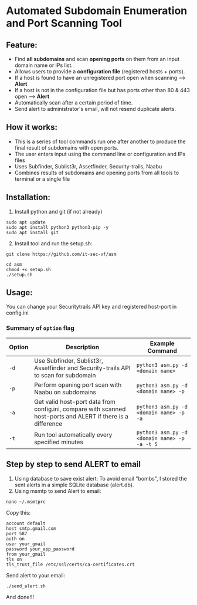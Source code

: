 # Automated Subdomain Enumeration and Port Scanning Tool

## Feature:
- Find **all subdomains** and scan **opening ports** on them from an input domain name or IPs list.
- Allows users to provide a **configuration file** (registered hosts + ports). 
- If a host is found to have an unregistered port open when scanning --> **Alert** 
- If a host is not in the configuration file but has ports other than 80 & 443 open --> **Alert**
- Automatically scan after a certain period of time.
- Send alert to administrator's email, will not resend duplicate alerts.

## How it works:
- This is a series of tool commands run one after another to produce the final result of subdomains with open ports.
- The user enters input using the command line or configuration and IPs files
- Uses Subfinder, Sublist3r, Assetfinder, Security-trails, Naabu
- Combines results of subdomains and opening ports from all tools to terminal or a single file

## Installation:
1. Install python and git (if not already)
```
sudo apt update
sudo apt install python3 python3-pip -y
sudo apt install git
```
2. Install tool and run the setup.sh:
```
git clone https://github.com/it-sec-vf/asm
```
```
cd asm
chmod +x setup.sh
./setup.sh
```

## Usage:
  You can change your Securitytrails API key and registered host-port in config.ini
  ### Summary of <code>option</code> flag

| Option      | Description                                           | Example Command                                           |
|-------------|-------------------------------------------------------|----------------------------------------------------------|
| `-d`      | Use Subfinder, Sublist3r, Assetfinder and Security-trails API to scan for subdomain   | `python3 asm.py -d <domain name> ` |
| `-p`      | Perform opening port scan with Naabu on subdomains      | `python3 asm.py -d <domain name> -p` |
| `-a` | Get valid host-port data from config.ini, compare with scanned host-ports and ALERT if there is a difference | `python3 asm.py -d <domain name> -p -a` |
| `-t` | Run tool automatically every specified minutes | `python3 asm.py -d <domain name> -p -a -t 5` |

## Step by step to send ALERT to email
1. Using database to save exist alert:
To avoid email "bombs", I stored the sent alerts in a simple SQLite database (alert.db).
2. Using msmtp to send Alert to email: 
```
nano ~/.msmtprc
```
Copy this:
```
account default
host smtp.gmail.com
port 587
auth on
user your_gmail
password your_app_password
from your_gmail
tls on
tls_trust_file /etc/ssl/certs/ca-certificates.crt
```
Send alert to your email:
```
./send_alert.sh
```
And done!!!
